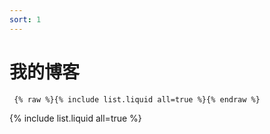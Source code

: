 ```yaml
---
sort: 1
---
```


# 我的博客

``` {% raw %}{% include list.liquid all=true %}{% endraw %}```

{% include list.liquid all=true %}